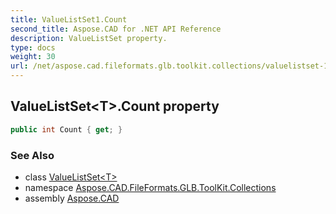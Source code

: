 ```yaml
---
title: ValueListSet1.Count
second_title: Aspose.CAD for .NET API Reference
description: ValueListSet property. 
type: docs
weight: 30
url: /net/aspose.cad.fileformats.glb.toolkit.collections/valuelistset-1/count/
---
```

## ValueListSet&lt;T&gt;.Count property

```csharp
public int Count { get; }
```

### See Also

* class [ValueListSet&lt;T&gt;](../)
* namespace [Aspose.CAD.FileFormats.GLB.ToolKit.Collections](../../valuelistset-1/)
* assembly [Aspose.CAD](../../../)


